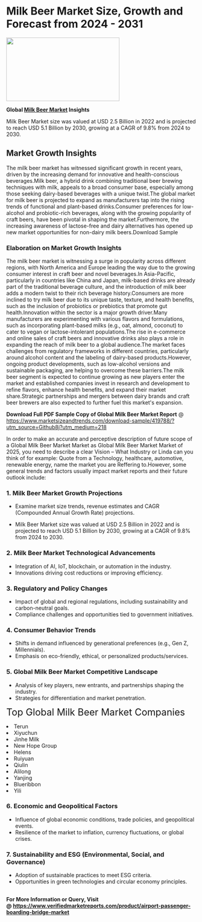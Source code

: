 <H1>Milk Beer Market Size, Growth and Forecast from 2024 - 2031</H1><img class="aligncenter size-medium wp-image-584254" src="https://thirdeyenews.in/wp-content/uploads/2024/09/Global-Market-Research-300x168.jpeg" alt="" width="300" height="168" /><p><strong>Global&nbsp;<a href="https://www.marketsizeandtrends.com/download-sample/419788/?utm_source=Github8j?utm_medium=218">Milk Beer Market</a> Insights</strong></p><p>Milk Beer Market size was valued at USD 2.5 Billion in 2022 and is projected to reach USD 5.1 Billion by 2030, growing at a CAGR of 9.8% from 2024 to 2030.</p><p><h2>Market Growth Insights</h2> The milk beer market has witnessed significant growth in recent years, driven by the increasing demand for innovative and health-conscious beverages.Milk beer, a hybrid drink combining traditional beer brewing techniques with milk, appeals to a broad consumer base, especially among those seeking dairy-based beverages with a unique twist.The global market for milk beer is projected to expand as manufacturers tap into the rising trends of functional and plant-based drinks.Consumer preferences for low-alcohol and probiotic-rich beverages, along with the growing popularity of craft beers, have been pivotal in shaping the market.Furthermore, the increasing awareness of lactose-free and dairy alternatives has opened up new market opportunities for non-dairy milk beers.Download Sample <h3>Elaboration on Market Growth Insights</h3> The milk beer market is witnessing a surge in popularity across different regions, with North America and Europe leading the way due to the growing consumer interest in craft beer and novel beverages.In Asia-Pacific, particularly in countries like China and Japan, milk-based drinks are already part of the traditional beverage culture, and the introduction of milk beer adds a modern twist to their rich beverage history.Consumers are more inclined to try milk beer due to its unique taste, texture, and health benefits, such as the inclusion of probiotics or prebiotics that promote gut health.Innovation within the sector is a major growth driver.Many manufacturers are experimenting with various flavors and formulations, such as incorporating plant-based milks (e.g., oat, almond, coconut) to cater to vegan or lactose-intolerant populations.The rise in e-commerce and online sales of craft beers and innovative drinks also plays a role in expanding the reach of milk beer to a global audience.The market faces challenges from regulatory frameworks in different countries, particularly around alcohol content and the labeling of dairy-based products.However, ongoing product developments, such as low-alcohol versions and sustainable packaging, are helping to overcome these barriers.The milk beer segment is expected to continue growing as new players enter the market and established companies invest in research and development to refine flavors, enhance health benefits, and expand their market share.Strategic partnerships and mergers between dairy brands and craft beer brewers are also expected to further fuel this market's expansion.</p><p><span class=""><strong>Download Full PDF Sample Copy of Global Milk Beer Market Report</strong> @ <a href="https://www.marketsizeandtrends.com/download-sample/419788/?utm_source=Github8j?utm_medium=218" target="_blank">https://www.marketsizeandtrends.com/download-sample/419788/?utm_source=Github8j?utm_medium=218</a></span></p><p>In order to make an accurate and perceptive description of future scope of a Global&nbsp;Milk Beer Market Market as Global&nbsp;Milk Beer Market Market of 2025, you need to describe a clear Vision &ndash; What Industry or Linda can you think of for example: Quote from a Technology, healthcare, automotive, renewable energy, name the market you are Reffering to.However, some general trends and factors usually impact market reports and their future outlook include:</p><h3>1.&nbsp;<strong>Milk Beer Market Growth Projections</strong></h3><ul><li>Examine market size trends, revenue estimates and CAGR (Compounded Annual Growth Rate) projections.</li><li><p>Milk Beer Market size was valued at USD 2.5 Billion in 2022 and is projected to reach USD 5.1 Billion by 2030, growing at a CAGR of 9.8% from 2024 to 2030.</p></li></ul><h3>2.&nbsp;<strong>Milk Beer Market Technological Advancements</strong></h3><ul><li>Integration of AI, IoT, blockchain, or automation in the industry.</li><li>Innovations driving cost reductions or improving efficiency.</li></ul><h3>3.&nbsp;<strong>Regulatory and Policy Changes</strong></h3><ul><li>Impact of global and regional regulations, including sustainability and carbon-neutral goals.</li><li>Compliance challenges and opportunities tied to government initiatives.</li></ul><h3>4.&nbsp;<strong>Consumer Behavior Trends</strong></h3><ul><li>Shifts in demand influenced by generational preferences (e.g., Gen Z, Millennials).</li><li>Emphasis on eco-friendly, ethical, or personalized products/services.</li></ul><h3>5.&nbsp;<strong>Global Milk Beer Market Competitive Landscape</strong></h3><ul><li>Analysis of key players, new entrants, and partnerships shaping the industry.</li><li>Strategies for differentiation and market penetration.</li></ul><p data-pm-slice="1 1 []"><span style="color: inherit; font-family: inherit; font-size: 25px;">Top Global Milk Beer Market Companies</span></p><div class="" data-test-id=""><p><li>Terun</li><li> Xiyuchun</li><li> Jinhe Milk</li><li> New Hope Group</li><li> Helens</li><li> Ruiyuan</li><li> Qiulin</li><li> Alilong</li><li> Yanjing</li><li> Blueribbon</li><li> Yili</li></p></div><h3>6.&nbsp;<strong>Economic and Geopolitical Factors</strong></h3><ul><li>Influence of global economic conditions, trade policies, and geopolitical events.</li><li>Resilience of the market to inflation, currency fluctuations, or global crises.</li></ul><h3>7.&nbsp;<strong>Sustainability and ESG (Environmental, Social, and Governance)</strong></h3><ul><li>Adoption of sustainable practices to meet ESG criteria.</li><li>Opportunities in green technologies and circular economy principles.</li></ul><h2><strong style="font-size: 14px;">For More Information or Query, Visit @&nbsp;</strong><a style="background-color: #ffffff; font-size: 14px;" href="https://www.marketsizeandtrends.com/report/milk-beer-market/" target="_blank">https://www.verifiedmarketreports.com/product/airport-passenger-boarding-bridge-market</a></h2>
